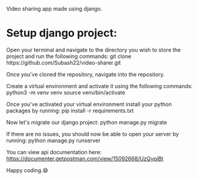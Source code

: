 Video sharing app made using django.

<h1>Setup django project:</h1>
Open your terminal and navigate to the directory you wish to store the project and run the following commands:
git clone https://github.com/Subash22/video-sharer.git

Once you've cloned the repository, navigate into the repository.

Create a virtual environment and activate it using the following commands:
python3 -m venv venv
source venv/bin/activate

Once you've activated your virtual environment install your python packages by running:
pip install -r requirements.txt

Now let's migrate our django project:
python manage.py migrate

If there are no issues, you should now be able to open your server by running:
python manage.py runserver

You can view api documentation here:
https://documenter.getpostman.com/view/15092668/UzQypiBt

Happy coding.😄
